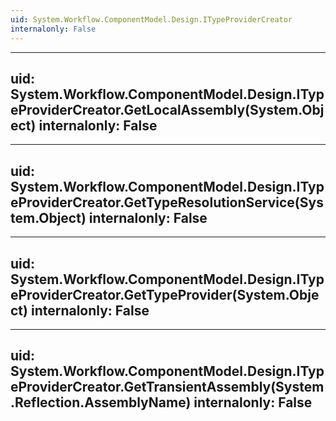 ```yaml
---
uid: System.Workflow.ComponentModel.Design.ITypeProviderCreator
internalonly: False
---
```


---
uid: System.Workflow.ComponentModel.Design.ITypeProviderCreator.GetLocalAssembly(System.Object)
internalonly: False
---

---
uid: System.Workflow.ComponentModel.Design.ITypeProviderCreator.GetTypeResolutionService(System.Object)
internalonly: False
---

---
uid: System.Workflow.ComponentModel.Design.ITypeProviderCreator.GetTypeProvider(System.Object)
internalonly: False
---

---
uid: System.Workflow.ComponentModel.Design.ITypeProviderCreator.GetTransientAssembly(System.Reflection.AssemblyName)
internalonly: False
---
